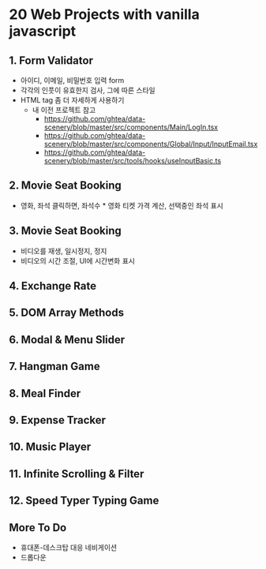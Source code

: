 # 20 Web Projects with vanilla javascript

## 1. Form Validator

- 아이디, 이메일, 비밀번호 입력 form
- 각각의 인풋이 유효한지 검사, 그에 따른 스타일
- HTML tag 좀 더 자세하게 사용하기
  - 내 이전 프로젝트 참고
    - https://github.com/ghtea/data-scenery/blob/master/src/components/Main/LogIn.tsx
    - https://github.com/ghtea/data-scenery/blob/master/src/components/Global/Input/InputEmail.tsx
    - https://github.com/ghtea/data-scenery/blob/master/src/tools/hooks/useInputBasic.ts

## 2. Movie Seat Booking

- 영화, 좌석 클릭하면, 좌석수 \* 영화 티켓 가격 계산, 선택중인 좌석 표시

## 3. Movie Seat Booking

- 비디오를 재생, 일시정지, 정지
- 비디오의 시간 조절, UI에 시간변화 표시

## 4. Exchange Rate

## 5. DOM Array Methods

## 6. Modal & Menu Slider

## 7. Hangman Game

## 8. Meal Finder

## 9. Expense Tracker

## 10. Music Player

## 11. Infinite Scrolling & Filter

## 12. Speed Typer Typing Game

## More To Do

- 휴대폰-데스크탑 대응 네비게이션
- 드롭다운

